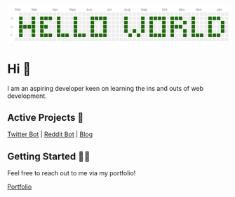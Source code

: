 ![Header](https://github.com/broobyte/broobyte/blob/main/Banner.png?raw=true)


# Hi 👋

I am an aspiring developer keen on learning the ins and outs of web development.

## Active Projects 🤖

[Twitter Bot](https://www.twitter.com/commonwordbot)
|
[Reddit Bot](https://www.reddit.com/r/commonword)
|
[Blog](http://www.brooblog.co.uk)

## Getting Started 🤷‍♂️

Feel free to reach out to me via my portfolio!

[Portfolio](https://www.broobyte.com)
